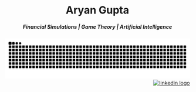 <h1 align="center">Aryan Gupta</h1>
<h5 align="center">Financial Simulations | Game Theory | Artificial Intelligence</h5>

<img src="https://raw.githubusercontent.com/aryan-cs/aryan-cs/output/snake.svg" alt="Snake animation" />

<div align="right">
  <a href="https://www.linkedin.com/in/aryan-g/" target="_blank">
    <img src="https://raw.githubusercontent.com/maurodesouza/profile-readme-generator/master/src/assets/icons/social/linkedin/default.svg" width="47" height="35" alt="linkedin logo"  />
  </a>
</div>
